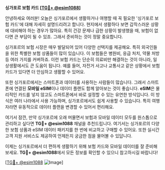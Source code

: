 **싱가포르 보험 카드 [[TG💪+ @esim1088](https://t.me/s/esim1088)]**

안녕하세요 여러분! 오늘은 싱가포르에서 생활하거나 여행할 때 꼭 필요한 '싱가포르 보험 카드'에 대해 자세히 설명드리려고 합니다. 현지에서 생활하다 보면 갑작스러운 상황에 대비해야 하는 경우가 많아요. 특히 건강 문제나 급한 상황이 발생했을 때, 보험이 없다면 큰 부담이 될 수 있죠. 그래서 준비하는 것이 정말 중요합니다.

싱가포르의 보험 시장은 매우 발달되어 있어 다양한 선택지를 제공해요. 특히 외국인들을 위한 특별한 보험 상품들이 많이 있습니다. 이 보험들은 병원비, 응급 처치, 약물 처방 등 여러 가지를 커버하죠. 이런 보험 카드는 단순히 의료비만 해결하는 것이 아니라, 일상생활에서도 큰 도움이 됩니다. 예를 들어, 자전거 사고나 교통사고 같은 상황에서 보험 카드가 있다면 더 안심하고 생활할 수 있어요.

또한 싱가포르에서는 스마트폰과 데이터를 사용하는 사람들이 많습니다. 그래서 스마트폰에 연결된 **모바일 eSIM**이나 데이터 플랜도 함께 알아보는 것이 좋습니다. **eSIM**은 물리적인 카드를 넣지 않고도 스마트폰에서 바로 설정할 수 있는 유연한 방식입니다. 이 방식은 여러 나라에서 사용 가능하며, 싱가포르에서도 쉽게 사용할 수 있습니다. 특히 여행자라면 유동적으로 데이터 플랜을 변경할 수 있어서 편리해요.

여기서 잠깐, 만약 싱가포르에 오래 머물면서 보험과 모바일 데이터 모두를 원스톱으로 관리하고 싶다면 **TG💪+ @esim1088** 채널을 추천드립니다. 여기서는 싱가포르의 다양한 보험 상품과 eSIM 데이터 패키지를 한 번에 비교하고 구매할 수 있어요. 또한 실시간 고객 지원 서비스도 제공하여 언제든지 궁금한 점을 물어볼 수 있답니다.

이제는 싱가포르에서 더 편하게 생활하기 위해 보험 카드와 모바일 데이터를 잘 준비해보세요. **TG💪+ @esim1088**에서 모든 정보를 확인할 수 있으니 참고하시길 바랍니다!

[[TG💪+ @esim1088](https://t.me/s/esim1088) ![Image](https://i.postimg.cc/Y0z9fWf4/image.png)]